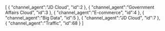 [
	{
		"channel_agent":"JD Cloud",
		"id":2
	},
	{
		"channel_agent":"Government Affairs Cloud",
		"id":3
	},
	{
		"channel_agent":"E-commerce",
		"id":4
	},
	{
		"channel_agent":"Big Data",
		"id":5
	},
	{
		"channel_agent":"JD Cloud",
		"id":7
	},
	{
		"channel_agent":"Traffic",
		"id":68
	}
]